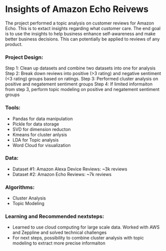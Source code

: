 # Insights of Amazon Echo Reivews

The project performed a topic analysis on customer reviews for Amazon Echo. This is to extact insights regarding what customer care. The end goal is to use the insights to help business enhance self-awareness and make better business decisions. This can potentially be applied to reviews of any product.

### Project Design: 
Step 1: Clean up datasets and combine two datasets into one for analysis
Step 2: Break down reviews into positive (>3 rating) and negative sentiment (<3 rating) groups based on ratings. 
Step 3: Performed cluster analysis on positive and negatement sentiment groups 
Step 4: If limited informaiton from step 3, perform topic modeling on positive and negatement sentiment groups 

### Tools: 
- Pandas for data manipulation
- Pickle for data storage
- SVD for dimension reducton
- Kmeans for cluster anlysis
- LDA for Topic analysis
- Word Cloud for visualization
 
### Data: 
- Dataset #1: Amazon Alexa Device Reviews: ~3k reviews 
- Dataset #2: Amazon Echo Reviews: ~7k reviews

### Algorithms:
- Cluster Analysis
- Topic Modeling

### Learning and Recommended nextsteps:
- Learned to use cloud computing for large scale data. Worked with AWS and Zeppline and solved technical challenges
- For next steps, possibility to combine cluster analysis with topic modeling to extract more precise informaiton

